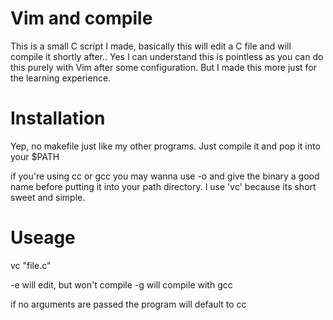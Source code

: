 # Vim and compile
This is a small C script I made, basically this will edit a C file
and will compile it shortly after.. Yes I can understand this is
pointless as you can do this purely with Vim after some configuration.
But I made this more just for the learning experience.

# Installation
Yep, no makefile just like my other programs. Just compile it
and pop it into your $PATH

if you're using cc or gcc you may wanna use -o and give the binary
a good name before putting it into your path directory. I use 'vc' because
its short sweet and simple.

# Useage
vc "file.c"

-e will edit, but won't compile
-g will compile with gcc

if no arguments are passed the program will default to cc
